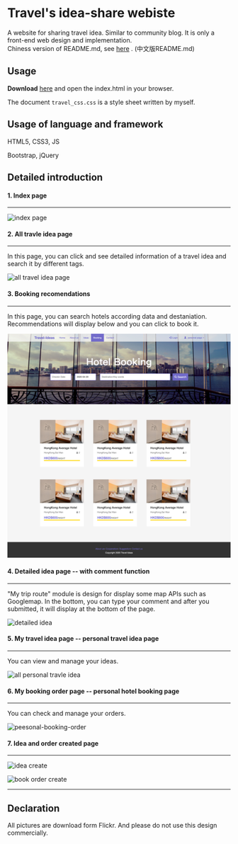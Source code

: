 # Travel's idea-share webiste
A website for sharing travel idea. Similar to community blog.  It is only a front-end web design and implementation.   
Chiness version of README.md, see [here]( [README-Chinese.md](README-Chinese.md) ) . (中文版README.md) 

## Usage 

**Download** [here](https://github.com/Kexin-ya/travel-idea-share/releases/tag/1.0) and open the index.html in your browser.  

The  document  `travel_css.css` is a style sheet written by myself.

## Usage of language and framework

HTML5, CSS3, JS 

Bootstrap, jQuery

## Detailed introduction 

#### 1. Index page 

-----

![index page](https://github.com/Kexin-ya/travel-idea-share/blob/master/localhost_8000_home%20(1).png)



#### 2. All travle idea page

------

In this page, you can click and see detailed information of a travel idea and search it by different tags.

![all travel idea page](localhost_8000_travel_ideas.png)



#### 3. Booking recomendations 

-------

In this page, you can search hotels according data and destaniation. Recommendations will display below and you can click to book it.

![hotel select](booking.png)



#### 4. Detailed idea page -- with comment function 

----

"My trip route" module is design for display some map APIs such as Googlemap. In the bottom, you can type your comment and after you submitted, it will display at the bottom of the page. 

![detailed idea](detailed-idea.png)



#### 5. My travel idea page -- personal travel idea page 

----

You can view and manage your ideas. 

![all personal travle idea](localhost_8000_travel_ideas_perallideashow_1.png)



#### 6. My booking order page -- personal hotel booking page

------

You can check and manage your orders.

![peesonal-booking-order](peesonal-booking-order.png)



#### 7. Idea and order created page

------

![idea create](idea-create.png)



![book order create](booking-order-create.png)



----

## Declaration

All pictures are download form Flickr. And please do not use this design commercially.
